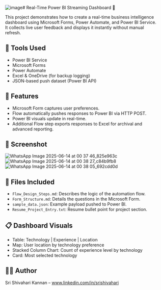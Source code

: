 ![image](https://github.com/user-attachments/assets/f153a6d9-1d07-41d5-98c7-cd6631d02aa6)# Real-Time Power BI Streaming Dashboard 🚀

This project demonstrates how to create a real-time business intelligence dashboard using Microsoft Forms, Power Automate, and Power BI Service. It collects live user feedback and displays it instantly without manual refresh.

## 🔧 Tools Used
- Power BI Service
- Microsoft Forms
- Power Automate
- Excel & OneDrive (for backup logging)
- JSON-based push dataset (Power BI API)

## 🧠 Features
- Microsoft Form captures user preferences.
- Flow automatically pushes responses to Power BI via HTTP POST.
- Power BI visuals update in real-time.
- Additional Flow step exports responses to Excel for archival and advanced reporting.

## 📸 Screenshot
![WhatsApp Image 2025-06-14 at 00 37 46_825e963c](https://github.com/user-attachments/assets/d75e12a2-eff9-4651-83e4-aa5ee730b7ca)
![WhatsApp Image 2025-06-14 at 00 38 27_c84b9fb8](https://github.com/user-attachments/assets/a5952d55-e358-4ee6-9020-5b016e9a96a9)
![WhatsApp Image 2025-06-14 at 00 38 05_692cdd0d](https://github.com/user-attachments/assets/22ea0022-84ed-45cd-8d91-3ff60930bc0d)

## 📁 Files Included
- `Flow_Design_Steps.md`: Describes the logic of the automation flow.
- `Form_Structure.md`: Details the questions in the Microsoft Form.
- `sample_data.json`: Example payload pushed to Power BI.
- `Resume_Project_Entry.txt`: Resume bullet point for project section.

## 📋 Dashboard Visuals
- Table: Technology | Experience | Location
- Map: User location by technology preference
- Stacked Column Chart: Count of experience level by technology
- Card: Most selected technology

## 👨‍💻 Author
Sri Shivahari Kannan – www.linkedin.com/in/srishivahari
